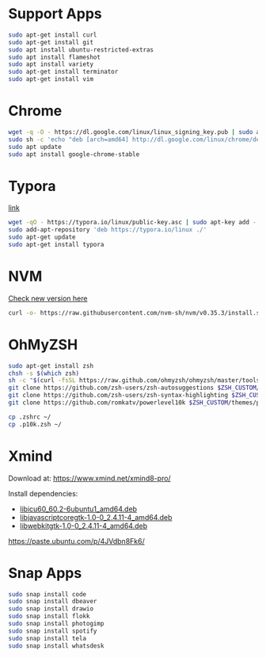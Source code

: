 # Support Apps

```bash
sudo apt-get install curl
sudo apt-get install git
sudo apt install ubuntu-restricted-extras
sudo apt install flameshot
sudo apt install variety
sudo apt-get install terminator
sudo apt-get install vim
```



# Chrome

```bash
wget -q -O - https://dl.google.com/linux/linux_signing_key.pub | sudo apt-key add -
sudo sh -c 'echo "deb [arch=amd64] http://dl.google.com/linux/chrome/deb/ stable main" >> /etc/apt/sources.list.d/google-chrome.list'
sudo apt update
sudo apt install google-chrome-stable
```



# Typora

[link](https://typora.io/)

```bash
wget -qO - https://typora.io/linux/public-key.asc | sudo apt-key add -
sudo add-apt-repository 'deb https://typora.io/linux ./'
sudo apt-get update
sudo apt-get install typora
```



# NVM

[Check new version here](https://github.com/nvm-sh/nvm#install--update-script)

```bash
curl -o- https://raw.githubusercontent.com/nvm-sh/nvm/v0.35.3/install.sh | bash
```



# OhMyZSH

```bash
sudo apt-get install zsh
chsh -s $(which zsh)
sh -c "$(curl -fsSL https://raw.github.com/ohmyzsh/ohmyzsh/master/tools/install.sh)"
git clone https://github.com/zsh-users/zsh-autosuggestions $ZSH_CUSTOM/plugins/zsh-autosuggestions
git clone https://github.com/zsh-users/zsh-syntax-highlighting $ZSH_CUSTOM/plugins/zsh-syntax-highlighting
git clone https://github.com/romkatv/powerlevel10k $ZSH_CUSTOM/themes/powerlevel10k

cp .zshrc ~/
cp .p10k.zsh ~/

```



# Xmind

Download at: https://www.xmind.net/xmind8-pro/

Install dependencies:

- [libicu60_60.2-6ubuntu1_amd64.deb](http://launchpadlibrarian.net/370057411/libicu60_60.2-6ubuntu1_amd64.deb)
- [libjavascriptcoregtk-1.0-0_2.4.11-4_amd64.deb](http://launchpadlibrarian.net/372800071/libjavascriptcoregtk-1.0-0_2.4.11-4_amd64.deb)
- [libwebkitgtk-1.0-0_2.4.11-4_amd64.deb](http://launchpadlibrarian.net/372800074/libwebkitgtk-1.0-0_2.4.11-4_amd64.deb)

https://paste.ubuntu.com/p/4JVdbn8Fk6/



# Snap Apps

```bash
sudo snap install code
sudo snap install dbeaver
sudo snap install drawio
sudo snap install flokk
sudo snap install photogimp
sudo snap install spotify
sudo snap install tela
sudo snap install whatsdesk
```

